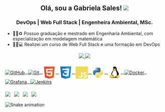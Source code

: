 <h2 align="center"> Olá, sou a Gabriela Sales! <img src="https://raw.githubusercontent.com/tavareshenrique/tavareshenrique/master/gifs/Hi.gif" width="30px"> </h2>

<h3 align="center"> DevOps | Web Full Stack | Engenheira Ambiental, MSc. </h3>

- 👩‍🎓♻ Possuo graduação e mestrado em Engenharia Ambiental, com especialização em modelagem matemática
- 👩‍💻💻 Realizei um curso de Web Full Stack e uma formação em DevOps

<div align="center">
  <a href="https://github.com/gabriela-gnsales">
  <img height="180em" src="https://github-readme-stats.vercel.app/api?username=gabriela-gnsales&show_icons=true&theme=aura_dark&include_all_commits=true&count_private=true"/>
  <img height="180em" src="https://github-readme-stats.vercel.app/api/top-langs/?username=gabriela-gnsales&layout=compact&langs_count=7&theme=aura_dark"/>
</div>

###

<div>
  <p>
    <img align="center" alt="GitHub" title="GitHub" height="40" width="40" src="https://cdn.jsdelivr.net/gh/devicons/devicon/icons/github/github-original.svg"/>
    &nbsp;
    <img align="center" alt="Git" title="Git" height="40" width="40" src="https://cdn.jsdelivr.net/gh/devicons/devicon/icons/git/git-original.svg"/>
    &nbsp;
    <img align="center" alt="HTML" title="HTML" height="40" width="40" src="https://raw.githubusercontent.com/devicons/devicon/master/icons/html5/html5-original.svg"/>
    &nbsp;
    <img align="center" alt="CSS" title="CSS" height="40" width="40" src="https://raw.githubusercontent.com/devicons/devicon/master/icons/css3/css3-original.svg"/>
    &nbsp;
    <img align="center" alt="JavaScript" title="JavaScript" height="40" width="40" src="https://raw.githubusercontent.com/devicons/devicon/master/icons/javascript/javascript-plain.svg"/>
    &nbsp;
    <img align="center" alt="Python" title="Python" height="40" width="40" src="https://raw.githubusercontent.com/devicons/devicon/master/icons/python/python-original.svg"/>
    &nbsp;
    <img align="center" alt="Linux" title="Linux" height="40" width="40" src="https://raw.githubusercontent.com/devicons/devicon/master/icons/linux/linux-original.svg"/>
    &nbsp;
    <img align="center" alt="Docker" title="Docker" height="60" width="60" src="https://cdn.jsdelivr.net/gh/devicons/devicon/icons/docker/docker-original.svg"/>
    &nbsp;
    <img align="center" alt="Grafana" title="Grafana" height="45" width="45" src="https://www.vectorlogo.zone/logos/grafana/grafana-icon.svg"/>
    &nbsp;
    <img align="center" alt="Jenkins" title="Jenkins" height="45" width="45" src="https://www.vectorlogo.zone/logos/jenkins/jenkins-icon.svg"/>
  </p>
</div>

###

<div>
  <a href="https://www.linkedin.com/in/gabrielagomesnogueirasales/" target="_blank"><img src="https://img.shields.io/badge/-LinkedIn-0747a6?style=for-the-badge&logo=linkedin&logoColor=white"></a>
  &nbsp;
  <a href="https://www.instagram.com/gabi.gnsales/" target="_blank"><img src="https://img.shields.io/badge/-Instagram-%23E4405F?style=for-the-badge&logo=instagram&logoColor=white"></a>
  &nbsp;
  <a href="mailto:gnsales.gabriela@gmail.com" target="_blank"><img src="https://img.shields.io/badge/Gmail-B1361E?style=for-the-badge&logo=gmail&logoColor=white"></a>
  &nbsp;
  <a href="https://t.me/gabriela_gnsales" target="_blank"><img src="https://img.shields.io/badge/Telegram-2CA5E0?style=for-the-badge&logo=telegram&logoColor=white"></a>
</div>
  
![Snake animation](https://github.com/gabriela-gnsales/gabriela-gnsales/blob/output/github-contribution-grid-snake.svg)



<!-- CÓDIGOS TESTES - COMENTADOS -->

<!-- 
<h3 align="center"> <a href="https://git.io/typing-svg"><img src="https://readme-typing-svg.herokuapp.com?font=Fira+Code&pause=1000&color=259A8B&center=true&width=435&lines=Estudante+de+DevOps+e+Web+Full+Stack" alt="Typing SVG" /></a> </h3>

<h3 align="center"> <a href="https://git.io/typing-svg"><img src="https://readme-typing-svg.herokuapp.com?font=Fira+Code&pause=1000&color=259A8B&center=true&width=435&lines=Engenheira+Ambiental,MSc." alt="Typing SVG" /></a> </h3>
-->

<!-- ## Olá, sou a Gabriela Sales! <img src="https://raw.githubusercontent.com/tavareshenrique/tavareshenrique/master/gifs/Hi.gif" width="30px">
### Estudante de DevOps e Web Full Stack | Engenheira Ambiental, MSc.
-->

<!--
ATALHO PARA COLOCAR EMOJI: tecla windows + .
- 🔭 Possuo graduação e mestrado em Engenharia Ambiental, com especialização em modelagem matemática
- 🌱 Realizei um curso de Web Full Stack e agora estou iniciando uma formação em DevOps
- 👯 Estou em busca de uma oportunidade para ingressar na área de TI
-->

<!--
[![Typing SVG](https://readme-typing-svg.herokuapp.com?font=Fira+Code&pause=1000&color=000000&width=435&lines=Contato)](https://git.io/typing-svg)
-->

<!--
<a href="https://gabriela-gnsales.github.io/portfolio/" target="_blank"><img src="https://img.shields.io/badge/Portfólio-330F63?style=for-the-badge&logo=github&logoColor=white"></a>
-->

<!--
### Visulizações: <img src="https://profile-counter.glitch.me/gabriela-gnsales/count.svg?"/>

[![Typing SVG](https://readme-typing-svg.herokuapp.com?color=%FF6F9C&lines=Projetos)](https://github.com/gabriela-gnsales) 
--> 

<!--
**gabriela-gnsales/gabriela-gnsales** is a ✨ _special_ ✨ repository because its `README.md` (this file) appears on your GitHub profile.

Here are some ideas to get you started:

- 🔭 I’m currently working on ...
- 🌱 I’m currently learning ...
- 👯 I’m looking to collaborate on ...
- 🤔 I’m looking for help with ...
- 💬 Ask me about ...
- 📫 How to reach me: ...
- 😄 Pronouns: ...
- ⚡ Fun fact: ...
-->
